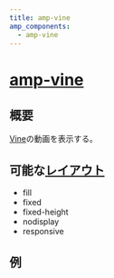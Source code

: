 ```yaml
---
title: amp-vine
amp_components:
  - amp-vine
---
```


# [amp-vine](https://www.ampproject.org/docs/reference/extended/amp-vine.html)

## 概要

[Vine](https://vine.co/)の動画を表示する。

## 可能な[レイアウト](../layouts.html)

- fill
- fixed
- fixed-height
- nodisplay
- responsive

## 例

<amp-vine width="400" height="400"
  data-vineid="MdKjXez002d">
</amp-vine>
